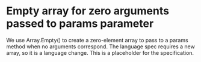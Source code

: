 # Empty array for zero arguments passed to params parameter

We use Array<T>.Empty() to create a zero-element array to pass to a params method when no arguments correspond.
The language spec requires a new array, so it is a language change.
This is a placeholder for the specification.
